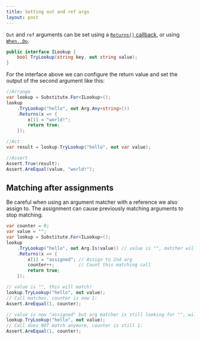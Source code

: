 ```yaml
---
title: Setting out and ref args
layout: post
---
```


`Out` and `ref` arguments can be set using a [`Returns()` callback](/help/return-from-function), or using [`When..Do`](/help/callbacks).

```csharp
public interface ILookup {
    bool TryLookup(string key, out string value);
}
```

For the interface above we can configure the return value and set the output of the second argument like this:

```csharp
//Arrange
var lookup = Substitute.For<ILookup>();
lookup
    .TryLookup("hello", out Arg.Any<string>())
    .Returns(x => { 
        x[1] = "world!";
        return true;
    });

//Act
var result = lookup.TryLookup("hello", out var value);

//Assert
Assert.True(result);
Assert.AreEqual(value, "world!");
```

## Matching after assignments

Be careful when using an argument matcher with a reference we also assign to. The assignment can cause previously matching arguments to stop matching.

```csharp
var counter = 0;
var value = "";
var lookup = Substitute.For<ILookup>();
lookup
    .TryLookup("hello", out Arg.Is(value)) // value is "", matcher will check for ""
    .Returns(x => { 
        x[1] = "assigned"; // Assign to 2nd arg
        counter++;         // Count this matching call
        return true;
    });

// value is "", this will match!
lookup.TryLookup("hello", out value);
// Call matches, counter is now 1:
Assert.AreEqual(1, counter);

// value is now "assigned" but arg matcher is still looking for "", will NOT match anymore!
lookup.TryLookup("hello", out value);
// Call does NOT match anymore, counter is still 1:
Assert.AreEqual(1, counter);
```